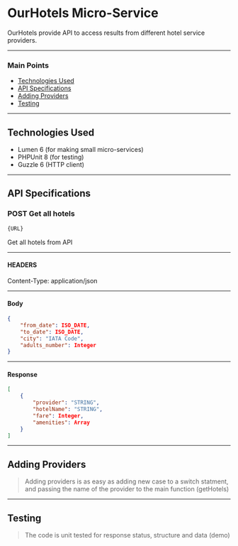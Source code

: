 # OurHotels Micro-Service
OurHotels provide API to access results from different hotel service providers.
___
### Main Points
* [Technologies Used](#technologies-used)
* [API Specifications](#api-specifications)
* [Adding Providers](#adding-providers)
* [Testing](#testing)
___
## Technologies Used
* Lumen 6 (for making small micro-services)
* PHPUnit 8 (for testing)
* Guzzle 6 (HTTP client)
___

## API Specifications
### POST Get all hotels
```bash
{URL}
```
Get all hotels from API

___

#### HEADERS
Content-Type: application/json

___

#### Body
```json
{
	"from_date": ISO_DATE,
	"to_date": ISO_DATE,
	"city": "IATA Code",
	"adults_number": Integer
}
```
___
#### Response
```json
[
    {
        "provider": "STRING",
        "hotelName": "STRING",
        "fare": Integer,
        "amenities": Array
    }
]
```
___
## Adding Providers
> Adding providers is as easy as adding new case to a switch statment, and passing the name of the provider to the main function (getHotels)
___

## Testing
> The code is unit tested for response status, structure and data (demo)